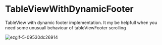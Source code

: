 # TableViewWithDynamicFooter
TableView with dynamic footer implementation. It my be helpfull when you need some unusuall behaviour of tableViewFooter scrolling

![ezgif-5-09530dc26914](https://user-images.githubusercontent.com/43502269/109413585-4055a080-79bf-11eb-9120-f2be45df5011.gif)
